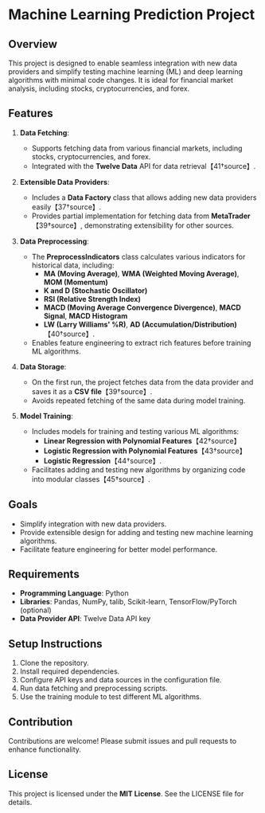 # Machine Learning Prediction Project

## Overview
This project is designed to enable seamless integration with new data providers and simplify testing machine learning (ML) and deep learning algorithms with minimal code changes. It is ideal for financial market analysis, including stocks, cryptocurrencies, and forex.

## Features
1. **Data Fetching**:
   - Supports fetching data from various financial markets, including stocks, cryptocurrencies, and forex.
   - Integrated with the **Twelve Data** API for data retrieval【41†source】.

2. **Extensible Data Providers**:
   - Includes a **Data Factory** class that allows adding new data providers easily【37†source】.
   - Provides partial implementation for fetching data from **MetaTrader**【39†source】, demonstrating extensibility for other sources.

3. **Data Preprocessing**:
   - The **PreprocessIndicators** class calculates various indicators for historical data, including:
     - **MA (Moving Average)**, **WMA (Weighted Moving Average)**, **MOM (Momentum)**
     - **K and D (Stochastic Oscillator)**
     - **RSI (Relative Strength Index)**
     - **MACD (Moving Average Convergence Divergence)**, **MACD Signal**, **MACD Histogram**
     - **LW (Larry Williams' %R)**, **AD (Accumulation/Distribution)**【40†source】.
   - Enables feature engineering to extract rich features before training ML algorithms.

4. **Data Storage**:
   - On the first run, the project fetches data from the data provider and saves it as a **CSV file**【39†source】.
   - Avoids repeated fetching of the same data during model training.

5. **Model Training**:
   - Includes models for training and testing various ML algorithms:
     - **Linear Regression with Polynomial Features**【42†source】
     - **Logistic Regression with Polynomial Features**【43†source】
     - **Logistic Regression**【44†source】.
   - Facilitates adding and testing new algorithms by organizing code into modular classes【45†source】.

## Goals
- Simplify integration with new data providers.
- Provide extensible design for adding and testing new machine learning algorithms.
- Facilitate feature engineering for better model performance.

## Requirements
- **Programming Language**: Python
- **Libraries**: Pandas, NumPy, talib, Scikit-learn, TensorFlow/PyTorch (optional)
- **Data Provider API**: Twelve Data API key

## Setup Instructions
1. Clone the repository.
2. Install required dependencies.
3. Configure API keys and data sources in the configuration file.
4. Run data fetching and preprocessing scripts.
5. Use the training module to test different ML algorithms.

## Contribution
Contributions are welcome! Please submit issues and pull requests to enhance functionality.

## License
This project is licensed under the **MIT License**. See the LICENSE file for details.

